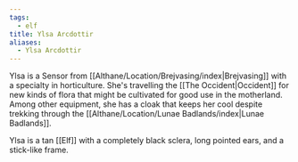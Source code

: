 ```yaml
---
tags:
  - elf
title: Ylsa Arcdottir
aliases:
  - Ylsa Arcdottir
---
```


Ylsa is a Sensor from [[Althane/Location/Brejvasing/index|Brejvasing]] with a specialty in horticulture. She's travelling the [[The Occident|Occident]] for new kinds of flora that might be cultivated for good use in the motherland. Among other equipment, she has a cloak that keeps her cool despite trekking through the [[Althane/Location/Lunae Badlands/index|Lunae Badlands]].

Ylsa is a tan [[Elf]] with a completely black sclera, long pointed ears, and a stick-like frame.